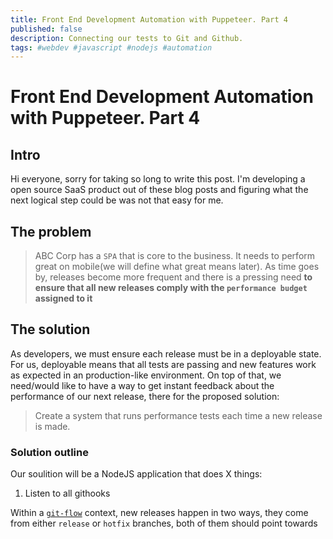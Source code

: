 ```yaml
---
title: Front End Development Automation with Puppeteer. Part 4
published: false
description: Connecting our tests to Git and Github.
tags: #webdev #javascript #nodejs #automation
---
```


# Front End Development Automation with Puppeteer. Part 4

## Intro

Hi everyone, sorry for taking so long to write this post. I'm developing a open source SaaS product out of these blog posts and figuring what the next logical step could be was not that easy for me.

## The problem

> ABC Corp has a `SPA` that is core to the business. It needs to perform great on mobile(we will define what great means later). As time goes by, releases become more frequent and there is a pressing need **to ensure that all new releases comply with the `performance budget` assigned to it**

## The solution

As developers, we must ensure each release must be in a deployable state. For us, deployable means that all tests are passing and new features work as expected in an production-like environment. On top of that, we need/would like to have a way to get instant feedback about the performance of our next release, there for the proposed solution:

> Create a system that runs performance tests each time a new release is made.

### Solution outline

Our soulition will be a NodeJS application that does X things:

1. Listen to all githooks

Within a [`git-flow`](https://danielkummer.github.io/git-flow-cheatsheet/) context, new releases happen in two ways, they come from either `release` or `hotfix` branches, both of them should point towards